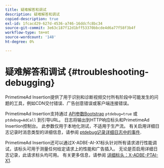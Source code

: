 ```yaml
---
title: 疑难解答和调试
description: 疑难解答和调试
copied-description: true
exl-id: 1fcacd29-627d-4536-a746-16ddcfc8bc34
source-git-commit: 3e63c187f12d1bff53370bbcde4d6a77f58f3b4f
workflow-type: tm+mt
source-wordcount: '148'
ht-degree: 0%

---
```


# 疑难解答和调试 {#troubleshooting-debugging}

PrimetimeAd Insertion提供了用于识别和诊断视频交付所有阶段中可能发生的问题的工具，例如CDN交付错误、广告创意错误或客户端连接错误。

PrimetimeAd Insertion支持通过 [API参数Bootstrap](/help/primetime-ad-insertion/technical-reference/bootstrap-api.md) `ptdebug=true` 或 `ptdebug=AdCall` 到引导URL。 日志将输出到HTTP响应标头和PrimetimeAd Insertion控制台。 此参数仅用于本地化测试，不适用于生产流。 有关启用详细日志记录时消息类型的详细信息，请参阅 [ptdebug记录详细日志中的事件](verbose-logging.md#ptdebug-logging-events).

PrimetimeAd Insertion还可以通过X-ADBE-AI-X1标头针对所有请求进行性能调试，该标头可用于测量任何给定请求上的性能和广告插入。 无论是否启用详细日志记录，此请求标头均可用。 有关更多信息，请参阅 [详细标头：X-ADBE-PTAI-X1](debugging-headers.md).
